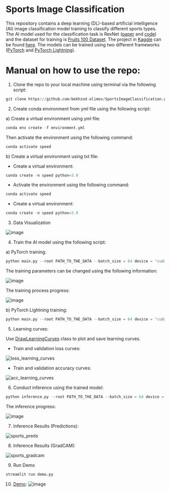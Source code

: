 # Sports Image Classification

This repository contains a deep learning (DL)-based artificial intelligence (AI) image classification model training to classify different sports types. The AI model used for the classification task is RexNet ([paper](https://arxiv.org/pdf/2007.00992.pdf) and [code](https://github.com/clovaai/rexnet)) and the dataset for training is [Fruits 100 Dataset](https://www.kaggle.com/datasets/sidharkal/sports-image-classification). The project in [Kaggle](https://www.kaggle.com/) can be found [here](https://www.kaggle.com/code/killa92/sports-classification-pytorch-98-accuracy). The models can be trained using two different frameworks ([PyTorch](https://pytorch.org/) and [PyTorch Lightning](https://lightning.ai/)).

# Manual on how to use the repo:

1. Clone the repo to your local machine using terminal via the following script:

```python
git clone https://github.com/bekhzod-olimov/SportsImageClassification.git
```

2. Create conda environment from yml file using the following script:

a) Create a virtual environment using yml file:

```python
conda env create -f environment.yml
```
Then activate the environment using the following command:
```python
conda activate speed
```

b) Create a virtual environment using txt file:

- Create a virtual environment:

```python
conda create -n speed python=3.9
```

- Activate the environment using the following command:

```python
conda activate speed
```

- Create a virtual environment:

```python
conda create -n speed python=3.9
```




3. Data Visualization

![image](https://github.com/bekhzod-olimov/SportsImageClassification/assets/50166164/6035063c-e7dd-4fd5-a388-8a9251d2de05)

4. Train the AI model using the following script:

a) PyTorch training:

```python
python main.py --root PATH_TO_THE_DATA --batch_size = 64 device = "cuda:0" --train_framework "py"
```
The training parameters can be changed using the following information:

![image](https://github.com/bekhzod-olimov/SportsImageClassification/assets/50166164/d6ef5b40-b792-4654-ae23-f1259a01c7f7)

The training process progress:

![image](https://github.com/bekhzod-olimov/SportsImageClassification/assets/50166164/7a142c81-9f78-4348-a1ff-8efc5d01e7b9)

b) PyTorch Lightning training:

```python
python main.py --root PATH_TO_THE_DATA --batch_size = 64 device = "cuda:0" --train_framework "pl"
```

5. Learning curves:
   
Use [DrawLearningCurves](https://github.com/bekhzod-olimov/SportsImageClassification/blob/266aa4f15aef5ea5887e228c1b85ab7c4627047f/main.py#L56) class to plot and save learning curves.

* Train and validation loss curves:
  
![loss_learning_curves](https://github.com/bekhzod-olimov/SportsImageClassification/assets/50166164/f1d20ff2-62bf-4514-af00-e5b5a225f57a)

* Train and validation accuracy curves:
  
![acc_learning_curves](https://github.com/bekhzod-olimov/SportsImageClassification/assets/50166164/ca0b9c2f-94cf-4d1e-bb53-c39d9aeb335b)

6. Conduct inference using the trained model:
```python
python inference.py --root PATH_TO_THE_DATA --batch_size = 64 device = "cuda:0"
```

The inference progress:

![image](https://github.com/bekhzod-olimov/SportsImageClassification/assets/50166164/4885b0a0-91f6-452f-b9d2-39e336750d20)

7. Inference Results (Predictions):

![sports_preds](https://github.com/bekhzod-olimov/SportsImageClassification/assets/50166164/317e28a8-1e85-447d-8ed4-f3b41c880ca7)

8. Inference Results (GradCAM):
   
![sports_gradcam](https://github.com/bekhzod-olimov/SportsImageClassification/assets/50166164/b3007af6-4880-48b4-b490-6462a545402f)

9. Run Demo

```python
streamlit run demo.py
```

10. [Demo](http://218.38.14.20:8505): 
![image](https://github.com/bekhzod-olimov/Fruits-Classifier/assets/50166164/bb81d826-7b18-43cf-a670-3710621c0cd9)
